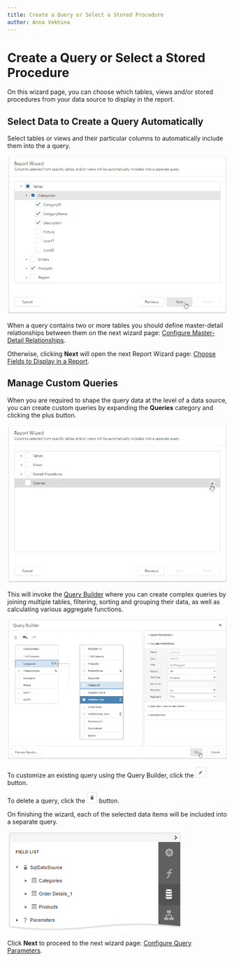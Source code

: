 ```yaml
---
title: Create a Query or Select a Stored Procedure
author: Anna Vekhina
---
```


# Create a Query or Select a Stored Procedure

On this wizard page, you can choose which tables, views and/or stored procedures from your data source to display in the report.

## Select Data to Create a Query Automatically

Select tables or views and their particular columns to automatically include them into the a query.

![](../../../../../images/eurd-web-report-wizard-create-a-query-automatically.png)

When a query contains two or more tables you should define master-detail relationships between them on the next wizard page: [Configure Master-Detail Relationships](configure-master-detail-relationships.md).

Otherwise, clicking **Next** will open the next Report Wizard page: [Choose Fields to Display in a Report](choose-fields-to-display-in-a-report.md).

## Manage Custom Queries

When you are required to shape the query data at the level of a data source, you can create custom queries by expanding the **Queries** category and clicking the plus button. 

![](../../../../../images/eurd-web-report-wizard-add-a-query.png)

This will invoke the [Query Builder](../../query-builder.md) where you can create complex queries by joining multiple tables, filtering, sorting and grouping their data, as well as calculating various aggregate functions.

![](../../../../../images/eurd-web-report-wizard-query-builder.png)

To customize an existing query using the Query Builder, click the ![](../../../../../images/eurd-web-report-wizard-edit-query.png) button.

To delete a query, click the ![](../../../../../images/eurd-web-report-wizard-remove-query.png) button.

On finishing the wizard, each of the selected data items will be included into a separate query.

![](../../../../../images/eurd-web-report-wizard-field-list-result.png)

Click **Next** to proceed to the next wizard page: [Configure Query Parameters](configure-query-parameters.md).



